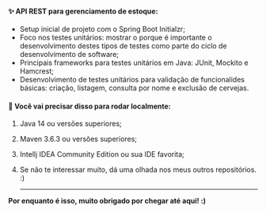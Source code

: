 #### ✨ API REST para gerenciamento de estoque:

- Setup inicial de projeto com o Spring Boot Initialzr;
- Foco nos testes unitários: mostrar o porque é importante o desenvolvimento destes tipos de testes como parte do ciclo de desenvolvimento de software;
- Principais frameworks para testes unitários em Java: JUnit, Mockito e Hamcrest;
- Desenvolvimento de testes unitários para validação de funcionalides básicas: criação, listagem, consulta por nome e exclusão de cervejas.

#### 🚧 Você vai precisar disso para rodar localmente:

1. Java 14 ou versões superiores;

2. Maven 3.6.3 ou versões superiores;

3. Intellj IDEA Community Edition ou sua IDE favorita;

4. Se não te interessar muito, dá uma olhada nos meus outros repositórios. :)

   

   ------

   

**Por enquanto é isso, muito obrigado por chegar até aqui! :)**  
